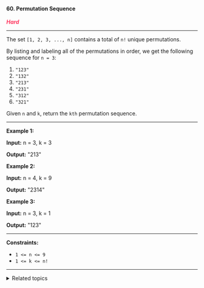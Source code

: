 #### 60. Permutation Sequence

<span style="color:#FF375F">***Hard***</span>
___

The set `[1, 2, 3, ..., n]` contains a total of `n!` unique permutations.

By listing and labeling all of the permutations in order, we get the following sequence for `n = 3`:

1.  `"123"`
2.  `"132"`
3.  `"213"`
4.  `"231"`
5.  `"312"`
6.  `"321"`

Given `n` and `k`, return the `kth` permutation sequence.
___

**Example 1:**

**Input:** n = 3, k = 3

**Output:** "213" 

**Example 2:**

**Input:** n = 4, k = 9

**Output:** "2314" 

**Example 3:**

**Input:** n = 3, k = 1

**Output:** "123" 
___

**Constraints:**

*   `1 <= n <= 9`
*   `1 <= k <= n!`
___

<details><summary>Related topics</summary>

[#Math](https://leetcode.com/tag/math/)
[#Recursion](https://leetcode.com/tag/recursion/)

</details>
